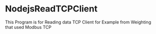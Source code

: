 # NodejsReadTCPClient
This Program is for Reading data TCP Client for Example from Weighting that used Modbus TCP
